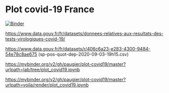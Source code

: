 # Plot covid-19 France

[![Binder](https://mybinder.org/badge_logo.svg)](https://mybinder.org/v2/gh/paugier/plot-covid19/master?filepath=plot_covid19.ipynb)

https://www.data.gouv.fr/fr/datasets/donnees-relatives-aux-resultats-des-tests-virologiques-covid-19/

https://www.data.gouv.fr/fr/datasets/r/406c6a23-e283-4300-9484-54e78c8ae675 (sp-pos-quot-dep-2020-09-03-19h15.csv)

https://mybinder.org/v2/gh/paugier/plot-covid19/master?urlpath=lab/tree/plot_covid19.ipynb

https://mybinder.org/v2/gh/paugier/plot-covid19/master?urlpath=voila/render/plot_covid19.ipynb
